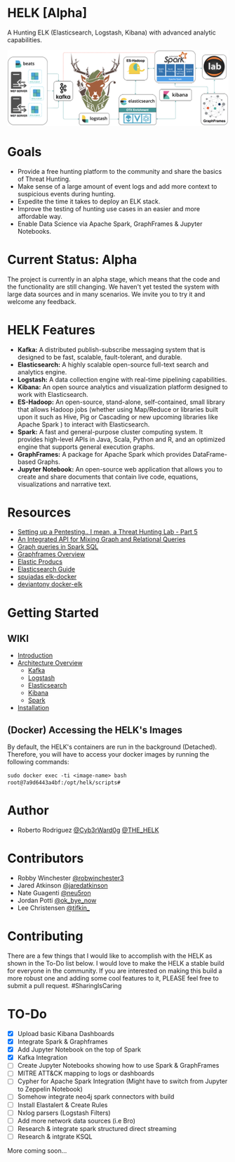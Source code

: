 # HELK [Alpha]
A Hunting ELK (Elasticsearch, Logstash, Kibana) with advanced analytic capabilities.

![alt text](resources/images/HELK_Design.png "HELK Infrastructure")

# Goals
* Provide a free hunting platform to the community and share the basics of Threat Hunting.
* Make sense of a large amount of event logs and add more context to suspicious events during hunting.
* Expedite the time it takes to deploy an ELK stack.
* Improve the testing of hunting use cases in an easier and more affordable way.
* Enable Data Science via Apache Spark, GraphFrames & Jupyter Notebooks.

# Current Status: Alpha
The project is currently in an alpha stage, which means that the code and the functionality are still changing. We haven't yet tested the system with large data sources and in many scenarios. We invite you to try it and welcome any feedback.

# HELK Features
* **Kafka:** A distributed publish-subscribe messaging system that is designed to be fast, scalable, fault-tolerant, and durable.
* **Elasticsearch:** A highly scalable open-source full-text search and analytics engine.
* **Logstash:** A data collection engine with real-time pipelining capabilities.
* **Kibana:** An open source analytics and visualization platform designed to work with Elasticsearch.
* **ES-Hadoop:** An open-source, stand-alone, self-contained, small library that allows Hadoop jobs (whether using Map/Reduce or libraries built upon it such as Hive, Pig or Cascading or new upcoming libraries like Apache Spark ) to interact with Elasticsearch.
* **Spark:** A fast and general-purpose cluster computing system. It provides high-level APIs in Java, Scala, Python and R, and an optimized engine that supports general execution graphs.
* **GraphFrames:** A package for Apache Spark which provides DataFrame-based Graphs.
* **Jupyter Notebook:** An open-source web application that allows you to create and share documents that contain live code, equations, visualizations and narrative text.

# Resources
* [Setting up a Pentesting.. I mean, a Threat Hunting Lab - Part 5](https://cyberwardog.blogspot.com/2017/02/setting-up-pentesting-i-mean-threat_98.html)
* [An Integrated API for Mixing Graph and Relational Queries](https://cs.stanford.edu/~matei/papers/2016/grades_graphframes.pdf)
* [Graph queries in Spark SQL](https://www.slideshare.net/SparkSummit/graphframes-graph-queries-in-spark-sql)
* [Graphframes Overview](http://graphframes.github.io/index.html)
* [Elastic Producs](https://www.elastic.co/products)
* [Elasticsearch Guide](https://www.elastic.co/guide/en/elasticsearch/reference/current/index.html)
* [spujadas elk-docker](https://github.com/spujadas/elk-docker)
* [deviantony docker-elk](https://github.com/deviantony/docker-elk)

# Getting Started
## WIKI
* [Introduction](https://github.com/Cyb3rWard0g/HELK/wiki)
* [Architecture Overview](https://github.com/Cyb3rWard0g/HELK/wiki/Architecture-Overview)
  * [Kafka](https://github.com/Cyb3rWard0g/HELK/wiki/Kafka)
  * [Logstash](https://github.com/Cyb3rWard0g/HELK/wiki/Logstash)
  * [Elasticsearch](https://github.com/Cyb3rWard0g/HELK/wiki/Elasticsearch)
  * [Kibana](https://github.com/Cyb3rWard0g/HELK/wiki/Kibana)
  * [Spark](https://github.com/Cyb3rWard0g/HELK/wiki/Spark)
* [Installation](https://github.com/Cyb3rWard0g/HELK/wiki/Installation)

## (Docker) Accessing the HELK's Images
By default, the HELK's containers are run in the background (Detached). Therefore, you will have to access your docker images by running the following commands:
```
sudo docker exec -ti <image-name> bash
root@7a9d6443a4bf:/opt/helk/scripts#
```

# Author
* Roberto Rodriguez [@Cyb3rWard0g](https://twitter.com/Cyb3rWard0g) [@THE_HELK](https://twitter.com/THE_HELK)

# Contributors
* Robby Winchester [@robwinchester3](https://twitter.com/robwinchester3)
* Jared Atkinson [@jaredatkinson](https://twitter.com/jaredcatkinson)
* Nate Guagenti [@neu5ron](https://twitter.com/neu5ron)
* Jordan Potti [@ok_bye_now](https://twitter.com/ok_bye_now)
* Lee Christensen [@tifkin_](https://twitter.com/tifkin_)

# Contributing
There are a few things that I would like to accomplish with the HELK as shown in the To-Do list below. I would love to make the HELK a stable build for everyone in the community. If you are interested on making this build a more robust one and adding some cool features to it, PLEASE feel free to submit a pull request. #SharingIsCaring

# TO-Do
- [X] Upload basic Kibana Dashboards
- [X] Integrate Spark & Graphframes
- [X] Add Jupyter Notebook on the top of Spark
- [X] Kafka Integration
- [ ] Create Jupyter Notebooks showing how to use Spark & GraphFrames
- [ ] MITRE ATT&CK mapping to logs or dashboards
- [ ] Cypher for Apache Spark Integration (Might have to switch from Jupyter to Zeppelin Notebook) 
- [ ] Somehow integrate neo4j spark connectors with build
- [ ] Install Elastalert & Create Rules
- [ ] Nxlog parsers (Logstash Filters)
- [ ] Add more network data sources (i.e Bro)
- [ ] Research & integrate spark structured direct streaming
- [ ] Research & intgrate KSQL

More coming soon...
